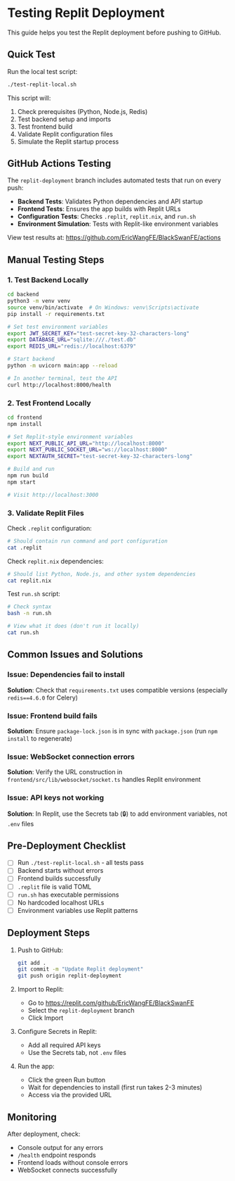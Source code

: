 # Testing Replit Deployment

This guide helps you test the Replit deployment before pushing to GitHub.

## Quick Test

Run the local test script:
```bash
./test-replit-local.sh
```

This script will:
1. Check prerequisites (Python, Node.js, Redis)
2. Test backend setup and imports
3. Test frontend build
4. Validate Replit configuration files
5. Simulate the Replit startup process

## GitHub Actions Testing

The `replit-deployment` branch includes automated tests that run on every push:

- **Backend Tests**: Validates Python dependencies and API startup
- **Frontend Tests**: Ensures the app builds with Replit URLs
- **Configuration Tests**: Checks `.replit`, `replit.nix`, and `run.sh`
- **Environment Simulation**: Tests with Replit-like environment variables

View test results at: https://github.com/EricWangFE/BlackSwanFE/actions

## Manual Testing Steps

### 1. Test Backend Locally
```bash
cd backend
python3 -m venv venv
source venv/bin/activate  # On Windows: venv\Scripts\activate
pip install -r requirements.txt

# Set test environment variables
export JWT_SECRET_KEY="test-secret-key-32-characters-long"
export DATABASE_URL="sqlite:///./test.db"
export REDIS_URL="redis://localhost:6379"

# Start backend
python -m uvicorn main:app --reload

# In another terminal, test the API
curl http://localhost:8000/health
```

### 2. Test Frontend Locally
```bash
cd frontend
npm install

# Set Replit-style environment variables
export NEXT_PUBLIC_API_URL="http://localhost:8000"
export NEXT_PUBLIC_SOCKET_URL="ws://localhost:8000"
export NEXTAUTH_SECRET="test-secret-key-32-characters-long"

# Build and run
npm run build
npm start

# Visit http://localhost:3000
```

### 3. Validate Replit Files

Check `.replit` configuration:
```bash
# Should contain run command and port configuration
cat .replit
```

Check `replit.nix` dependencies:
```bash
# Should list Python, Node.js, and other system dependencies
cat replit.nix
```

Test `run.sh` script:
```bash
# Check syntax
bash -n run.sh

# View what it does (don't run it locally)
cat run.sh
```

## Common Issues and Solutions

### Issue: Dependencies fail to install
**Solution**: Check that `requirements.txt` uses compatible versions (especially `redis==4.6.0` for Celery)

### Issue: Frontend build fails
**Solution**: Ensure `package-lock.json` is in sync with `package.json` (run `npm install` to regenerate)

### Issue: WebSocket connection errors
**Solution**: Verify the URL construction in `frontend/src/lib/websocket/socket.ts` handles Replit environment

### Issue: API keys not working
**Solution**: In Replit, use the Secrets tab (🔒) to add environment variables, not `.env` files

## Pre-Deployment Checklist

- [ ] Run `./test-replit-local.sh` - all tests pass
- [ ] Backend starts without errors
- [ ] Frontend builds successfully
- [ ] `.replit` file is valid TOML
- [ ] `run.sh` has executable permissions
- [ ] No hardcoded localhost URLs
- [ ] Environment variables use Replit patterns

## Deployment Steps

1. Push to GitHub:
   ```bash
   git add .
   git commit -m "Update Replit deployment"
   git push origin replit-deployment
   ```

2. Import to Replit:
   - Go to https://replit.com/github/EricWangFE/BlackSwanFE
   - Select the `replit-deployment` branch
   - Click Import

3. Configure Secrets in Replit:
   - Add all required API keys
   - Use the Secrets tab, not `.env` files

4. Run the app:
   - Click the green Run button
   - Wait for dependencies to install (first run takes 2-3 minutes)
   - Access via the provided URL

## Monitoring

After deployment, check:
- Console output for any errors
- `/health` endpoint responds
- Frontend loads without console errors
- WebSocket connects successfully